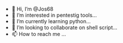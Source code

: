 - 👋 Hi, I’m @Jos68
- 👀 I’m interested in pentestig tools...
- 🌱 I’m currently learning python...
- 💞️ I’m looking to collaborate on shell script...
- 📫 How to reach me ...

<!---
Jos68/Jos68 is a ✨ special ✨ repository because its `README.md` (this file) appears on your GitHub profile.
You can click the Preview link to take a look at your changes.
--->
